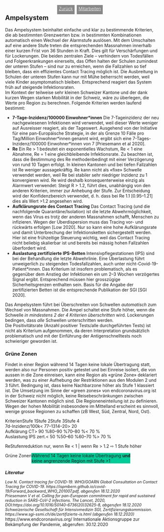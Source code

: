 <html>
  <head>
    <title>Ampelsystem</title>
    <meta charset="utf-8" />
    <meta http-equiv="expires" content="0">
  <style>
 /* FONTS */
 @import url("https://fonts.googleapis.com/css?family=Open+Sans+Condensed:300,700");
</style>
  </head>
  <body> 
 <div style="display:flex;"><h2>Ampelsystem</h2> <div style="margin-left:2em;padding:3px 6px 0 6px;background-color:#888;color:#fff;font-weight:300;height:27px!important;"><a href="main" style="color:#fff;">Zurück</a></div><div style="margin-left:0.5em;padding:3px 6px 0 6px;background-color:#888;color:#fff;font-weight:300;height:27px!important;"><a href="https://github.com/pnwscm60/CovidStrategyCH/issues" style="color:#fff;">Mitarbeiten</a></div></div>
    <div class="twocol">
    <div class="ntext">
    Das Ampelsystem beinhaltet einfache und klar zu bestimmende Kriterien, die ab bestimmten Grenzwerten bzw. in bestimmten Kombinationen automatisch einen Wechsel der Alarmstufe auslösen. Mit dem Umschalten auf eine andere Stufe treten die entsprechenden Massnahmen innerhalb einer kurzen Frist von 36 Stunden in Kraft. Dies gilt für Verschärfungen und für Lockerungen.
    Die beiden zentralen Ziele – verhindern von Todesfällen und Folgeerkrankungen einerseits, das Offen halten der Schulen zumindest der unteren Stufen – sind nur zu erreichen, wenn die Fallzahlen so tief bleiben, dass ein effizientes Contact Tracing möglich ist. Die Ausbreitung in Schulen der unteren Stufen kann nur mit Mühe beherrscht werden, weil viele Kinder asymptomatisch bleiben. Entsprechend reagiert das System früh auf steigende Infektionsraten.</div>
      <div class="ntext">Im Kontext der teilweise sehr kleinen Schweizer Kantone und der dank kurzen Wegen starken Mobilität in der Schweiz, wäre zu überlegen, die Werte pro Region zu berechnen.
    Folgende Kriterien werden laufend bestimmt:
      <ul>
        <li><strong>7-Tage-Inzidenz/100000 Einwohner*innen</strong> Die 7-Tageinzidenz der neu nachgewiesenen Infektionen wird verwendet, weil dieser Werte weniger auf Ausreisser reagiert, als der Tageswert. Ausgehend von der Initiative für eine pan-Europäische Strategie, in der als Grenze 10 Fälle pro Tag/Million Einwohner*innen genannt wird, ergibt sich eine 7-Tages-Inzidenz/100000 Einwohner*innen von 7 [Priesemann et al 2020].</li>
        <li><strong>Re</strong> Ein Re > 1 bedeutet ein exponentielles Wachstum, Re < 1 eine Abnahme, Re = 1 eine gleichbleibende Infektionsrate. Zu beachten ist, dass die Bestimmung des Re methodenbedingt mit einer Verzögerung von rund 10 Tagen erfolgt. In kleinen Kantonen und bei tiefen Fallzahlen ist Re weniger aussagekräftig. Re kann nicht als «fixe» Schwelle verwendet werden, weil Re bei stabiler sehr niedriger Inzidenz zu 1 konvergieren wird. Re wird deshalb konsequenterweise einzig als Alarmwert verwendet: Steigt R > 1.2, führt dies, unabhängig von den anderen Kriterien, immer zur Anhebung der Stufe. Zur Entscheidung wird der Konfidenzbereich verwendet, d. h. dass bei Re 1.1 [0.95–1.21] dies als Wert >1.2 angesehen wird.</li>
         <li><strong>Aufklärungsrate des Contact Tracing</strong> Das Contact Tracing (und die nachfolgende Quarantäne/Isolation) ist die letzte Abwehrmöglichkeit, wenn das Virus es trotz der anderen Massnahmen schafft, Menschen zu infizieren. Wegen der Überdispersion muss das Tracing vor- und rückwärts erfolgen [Low 2020]. Nur so kann eine hohe Aufklärungsrate und damit Unterbrechung der Infektionsketten sichergestellt werden. Hier ist eine frühzeitige Steuerung wichtig, weil das Contact Tracing nicht beliebig skalierbar ist und bereits bei mässig hohen Fallzahlen überfordert wird.</li>
        <li><strong>Auslastung zertifizierte IPS-Betten</strong> Intensivpflegestationen (IPS) sind bei der Behandlung die letzte Abwehrlinie. Eine Überlastung führt unweigerlich zu steigenden Todesfallzahlen, auch unter nicht-Covid-19-Patient*innen. Das Kriterium ist insofern problematisch, als es gegenüber dem Anstieg der Infektionen ein um 2–3 Wochen verzögertes Signal ergibt. Entsprechend müssen hier grosszügige Sicherheitsgrenzen enthalten sein. Basis für die Angabe der zertifizierten Betten ist die entsprechende Publikation der SGI [SGI 2020].</li>
      </ul>
        <div class="ntext">Das Ampelsystem führt bei Überschreiten von Schwellen <em>automatisch</em> zum Wechsel von Massnahmen. Die Ampel schaltet eine Stufe höher, wenn die Schwelle <em>in mindestens 2 der 4 Kriterien überschritten</em> wird. Lockerungen bedingen, dass <em>alle</em> Schwellen unterschritten werden.</div>
<div class="ntext">Die Positivitätsrate (Anzahl positiver Tests/alle durchgeführten Tests) ist nicht als Kriterium aufgenommen, da deren Interpretation grundsätzlich problematisch und mit der Einführung der Antigenschnelltests noch schwieriger geworden ist.</div>
    </div>
 <h3>Grüne Zonen</h3>
        <div class="ntext">Findet in einer Region während 14 Tagen keine lokale Übertragung statt, werden also nur Personen positiv getestet und bei Einreise isoliert, die von aussen in die Zone einreisen, kann eine Region als «grüne Zone» deklariert werden, was zu einer Aufhebung der Restriktionen aus den Modulen 2 und 3 führt. Bedingung ist, dass keine Nachbarzone höher als Stufe 1 klassiert ist. Die Umsetzung im Sinne der «green zones» von endcoronavirus.org ist in der Schweiz nicht möglich, keine Reisebeschränkungen zwischen Schweizer Kantonen möglich sind. Die Regioneneinteilung ist zu definieren. Wegen der hohen Mobilität insbesondere im Mittelland erscheint es sinnvoll, wenige grosse Regionen zu schaffen (zB West, Süd, Zentral, Nord, Ost).</div>
  </div>
  <div class="ntable" style="display:flex;width:100%;margin-top:1em;">
    <div class="tbl0 st0">
      Kriterien
    </div>
    <div class="tbl5 st1">
      Stufe 1
    </div>
    <div class="tbl5 st2">
      Stufe 2
    </div>
    <div class="tbl5 st3">
      Stufe 3
    </div>
    <div class="tbl5 st4">
      Stufe 4
    </div>
    </div>
  <div class="ntbl" style="display:flex;width:100%;min-width:400px;">
    <div class="tbl0 st0">
      7d-Inzidenz/100k
    </div>
    <div class="tbl5 s1">
      < 7
    </div>
     <div class="tbl5 s2">
      7–13
    </div>
     <div class="tbl5 s3">
      14–20
    </div>
     <div class="tbl5 s4">
     > 20
    </div>
  </div>
  <div class="ntbl" style="display:flex;width:100%;min-width:400px;">
    <div class="tbl0 st0">
      Aufklärung CT
    </div>
    <div class="tbl5 s1">
      > 90 %
    </div>
     <div class="tbl5 s2">
      80–90 %
    </div>
     <div class="tbl5 s3">
      70–80 %
    </div>
     <div class="tbl5 s4">
     < 70 %
    </div>
  </div>
  <div class="ntbl" style="display:flex;width:100%;min-width:400px;">
    <div class="tbl0 st0">
      Auslastung IPS zert.
    </div>
    <div class="tbl5 s1">
      < 50 %
    </div>
     <div class="tbl5 s2">
      50–60 %
    </div>
     <div class="tbl5 s3">
      60–70 %
    </div>
     <div class="tbl5 s4">
     > 70 %
    </div>
  </div>
  <div class="ntbl" style="display:flex;margin-top:1em;width:100%;min-width:500px;">
    <div class="tbl0 st0">
      Re
    </div>
    <div class="tbl1 s5">
     Stufenreduktion nur, wenn Re < 1 | wenn Re > 1.2 &#8680; 1 Stufe höher
    </div>
    </div>
  <div class="ntbl" style="display:flex;margin-top:1em;width:100%;min-width:500px;">
    <div class="tbl0 st0">
      Grüne Zonen
    </div>
  <div class="tbl1 s5" style="background-color:#00cc99;">
    Während 14 Tagen keine lokale Übertragung <strong>und</strong><br/>keine angrenzende Region mit Stufe >1
    </div>
    </div>
<div id="foot" style="font-size:0.9em;margin-top:1em;font-style:italic;">
  <h3>Literatur</h3>
  <div id="ref1">Low N. Contact tracing for COVID-19. WHO/GOARN Global Consultation on Contact Tracing for COVID-19. https://ispmbern.github.io/covid-19/Forward_backward_WHO_201007.pdf, abgerufen 18.12.2020</div>
<div id="ref2">Priesemann V et al. Calling for pan-European commitment for rapid and sustained reduction in SARS-CoV-2 infections. The Lancet, 2020, DOI:https://doi.org/10.1016/S0140-6736(20)32625-8, abgerufen 18.12.2020</div>
  <div id="ref3">Schweizerische Gesellschaft für Intensivmedizin SGI, Zertifizierungskommission. https://www.sgi-ssmi.ch/de/zertifizierte-is.html (abgerufen 18.12.2020)</div>
    </div>
    <div id="ref4">https://www.endcoronavirus.org/ Internationale Aktionsgruppe zur Bekämpfung der Pandemie, abgerufen: 30.12.2020</div>
